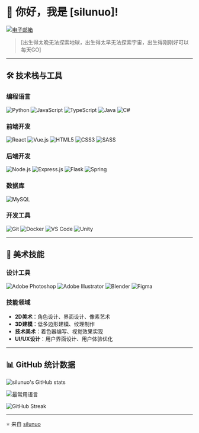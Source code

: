 # 👋 你好，我是 [silunuo]!

<!-- [![个人网站](https://img.shields.io/badge/网站-你的网站地址-blue?style=flat-square&logo=google-chrome)](https://你的网站地址) -->
[![电子邮箱](https://img.shields.io/badge/联系我-邮箱-red?style=flat-square&logo=gmail)](mailto:已废弃)

> [出生得太晚无法探索地球，出生得太早无法探索宇宙，出生得刚刚好可以每天GO]

---

## 🛠 技术栈与工具

### 编程语言
![Python](https://img.shields.io/badge/Python-3776AB?style=for-the-badge&logo=python&logoColor=white)
![JavaScript](https://img.shields.io/badge/JavaScript-F7DF1E?style=for-the-badge&logo=javascript&logoColor=black)
![TypeScript](https://img.shields.io/badge/TypeScript-007ACC?style=for-the-badge&logo=typescript&logoColor=white)
![Java](https://img.shields.io/badge/Java-ED8B00?style=for-the-badge&logo=openjdk&logoColor=white)
![C#](https://img.shields.io/badge/C%23-239120?style=for-the-badge&logo=c-sharp&logoColor=white)

### 前端开发
![React](https://img.shields.io/badge/React-20232A?style=for-the-badge&logo=react&logoColor=61DAFB)
![Vue.js](https://img.shields.io/badge/Vue.js-35495E?style=for-the-badge&logo=vue.js&logoColor=4FC08D)
![HTML5](https://img.shields.io/badge/HTML5-E34F26?style=for-the-badge&logo=html5&logoColor=white)
![CSS3](https://img.shields.io/badge/CSS3-1572B6?style=for-the-badge&logo=css3&logoColor=white)
![SASS](https://img.shields.io/badge/SASS-hotpink.svg?style=for-the-badge&logo=SASS&logoColor=white)

### 后端开发
![Node.js](https://img.shields.io/badge/Node.js-43853D?style=for-the-badge&logo=node.js&logoColor=white)
![Express.js](https://img.shields.io/badge/Express.js-404D59?style=for-the-badge)
![Flask](https://img.shields.io/badge/Flask-000000?style=for-the-badge&logo=flask&logoColor=white)
![Spring](https://img.shields.io/badge/Spring-6DB33F?style=for-the-badge&logo=spring&logoColor=white)

### 数据库
![MySQL](https://img.shields.io/badge/MySQL-00000F?style=for-the-badge&logo=mysql&logoColor=white)

### 开发工具
![Git](https://img.shields.io/badge/Git-F05032?style=for-the-badge&logo=git&logoColor=white)
![Docker](https://img.shields.io/badge/Docker-2496ED?style=for-the-badge&logo=docker&logoColor=white)
![VS Code](https://img.shields.io/badge/VS_Code-007ACC?style=for-the-badge&logo=visual-studio-code&logoColor=white)
![Unity](https://img.shields.io/badge/Unity-100000?style=for-the-badge&logo=unity&logoColor=white)

---

## 🎨 美术技能

### 设计工具
![Adobe Photoshop](https://img.shields.io/badge/Photoshop-31A8FF?style=for-the-badge&logo=adobephotoshop&logoColor=white)
![Adobe Illustrator](https://img.shields.io/badge/Illustrator-FF9A00?style=for-the-badge&logo=adobeillustrator&logoColor=white)
![Blender](https://img.shields.io/badge/Blender-F5792A?style=for-the-badge&logo=blender&logoColor=white)
![Figma](https://img.shields.io/badge/Figma-F24E1E?style=for-the-badge&logo=figma&logoColor=white)

### 技能领域
- **2D美术**：角色设计、界面设计、像素艺术
- **3D建模**：低多边形建模、纹理制作
- **技术美术**：着色器编写、视觉效果实现
- **UI/UX设计**：用户界面设计、用户体验优化

---

## 📊 GitHub 统计数据

![silunuo's GitHub stats](https://github-readme-stats.vercel.app/api?username=silunuo&show_icons=true&theme=radical)

![最常用语言](https://github-readme-stats.vercel.app/api/top-langs/?username=silunuo&layout=compact&theme=radical)

![GitHub Streak](https://github-readme-streak-stats.herokuapp.com/?user=silunuo&theme=radical)

---
<!-- 
## 🌟 精选项目

### [项目名称](项目链接)
> 项目简短描述
![Stars](https://img.shields.io/github/stars/silunuo/项目名称?style=flat-square)
![Forks](https://img.shields.io/github/forks/silunuo/项目名称?style=flat-square)

### [项目名称](项目链接)
> 项目简短描述
![Stars](https://img.shields.io/github/stars/silunuo/项目名称?style=flat-square)
![Forks](https://img.shields.io/github/forks/silunuo/项目名称?style=flat-square)

### [项目名称](项目链接)
> 项目简短描述
![Stars](https://img.shields.io/github/stars/silunuo/项目名称?style=flat-square)
![Forks](https://img.shields.io/github/forks/silunuo/项目名称?style=flat-square) -->

<!-- ---

## 📝 最新博客文章
 如果你有博客，可以使用RSS自动生成 
- [文章标题1](文章链接1) - 发布日期
- [文章标题2](文章链接2) - 发布日期
- [文章标题3](文章链接3) - 发布日期

--- -->
<!-- 
## 🤝 与我联系

[![LinkedIn](https://img.shields.io/badge/LinkedIn-0077B5?style=for-the-badge&logo=linkedin&logoColor=white)](你的LinkedIn链接)
[![Twitter](https://img.shields.io/badge/Twitter-1DA1F2?style=for-the-badge&logo=twitter&logoColor=white)](你的Twitter链接)
[![知乎](https://img.shields.io/badge/知乎-0084FF?style=for-the-badge&logo=zhihu&logoColor=white)](你的知乎链接)
[![个人博客](https://img.shields.io/badge/个人博客-FF5722?style=for-the-badge&logo=blogger&logoColor=white)](你的博客链接)

--- -->

⭐️ 来自 [silunuo](https://github.com/silunuo)

